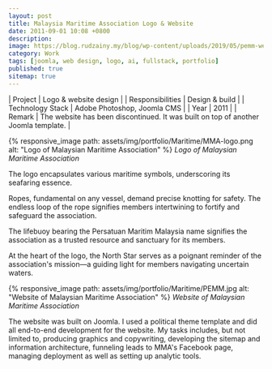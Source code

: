 ```yaml
---
layout: post
title: Malaysia Maritime Association Logo & Website
date: 2011-09-01 10:08 +0800
description:
image: https://blog.rudzainy.my/blog/wp-content/uploads/2019/05/pemm-web-1.jpg
category: Work
tags: [joomla, web design, logo, ai, fullstack, portfolio]
published: true
sitemap: true
---
```


| Project | Logo & website design |
| Responsibilities | Design & build |
| Technology Stack | Adobe Photoshop, Joomla CMS |
| Year | 2011 |
| Remark | The website has been discontinued. It was built on top of another Joomla template. |

{% responsive_image path: assets/img/portfolio/Maritime/MMA-logo.png alt: "Logo of Malaysian Maritime Association" %}
*Logo of Malaysian Maritime Association*

The logo encapsulates various maritime symbols, underscoring its seafaring essence.

Ropes, fundamental on any vessel, demand precise knotting for safety. The endless loop of the rope signifies members intertwining to fortify and safeguard the association.

The lifebuoy bearing the Persatuan Maritim Malaysia name signifies the association as a trusted resource and sanctuary for its members.

At the heart of the logo, the North Star serves as a poignant reminder of the association's mission—a guiding light for members navigating uncertain waters.

{% responsive_image path: assets/img/portfolio/Maritime/PEMM.jpg alt: "Website of Malaysian Maritime Association" %}
*Website of Malaysian Maritime Association*

The website was built on Joomla. I used a political theme template and did all end-to-end development for the website. My tasks includes, but not limited to, producing graphics and copywriting, developing the sitemap and information architecture, funneling leads to MMA's Facebook page, managing deployment as well as setting up analytic tools. 
